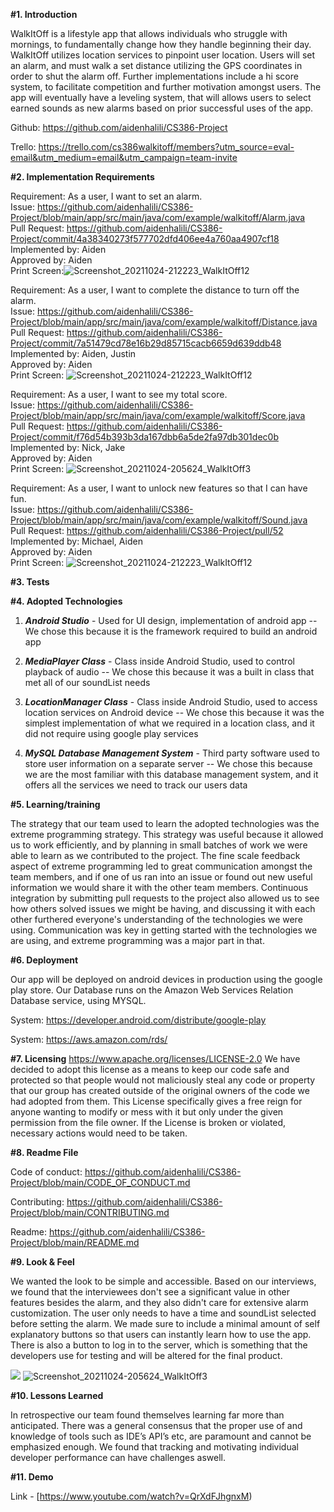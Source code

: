 **#1. Introduction**

WalkItOff is a lifestyle app that allows individuals who struggle with mornings, to fundamentally change how they handle beginning their day. WalkItOff utilizes location services to pinpoint user location. Users will set an alarm, and must walk a set distance utilizing the GPS coordinates in order to shut the alarm off. Further implementations include a hi score system, to facilitate competition and further motivation amongst users. The app will eventually have a leveling system, that will allows users to select earned sounds as new alarms based on prior successful uses of the app.

Github: https://github.com/aidenhalili/CS386-Project

Trello:   https://trello.com/cs386walkitoff/members?utm_source=eval-email&utm_medium=email&utm_campaign=team-invite




**#2. Implementation Requirements**


Requirement: As a user, I want to set an alarm.                                             
Issue: https://github.com/aidenhalili/CS386-Project/blob/main/app/src/main/java/com/example/walkitoff/Alarm.java                          
Pull Request: https://github.com/aidenhalili/CS386-Project/commit/4a38340273f577702dfd406ee4a760aa4907cf18      
Implemented by: Aiden                                     
Approved by: Aiden                                     
Print Screen:![Screenshot_20211024-212223_WalkItOff12](https://user-images.githubusercontent.com/89927293/138635210-9a9cb06c-5873-4687-813c-2e9f8ebfb793.jpg)

                                                                             

Requirement: As a user, I want to complete the distance to turn off the alarm.                       
Issue: https://github.com/aidenhalili/CS386-Project/blob/main/app/src/main/java/com/example/walkitoff/Distance.java                            
Pull Request: https://github.com/aidenhalili/CS386-Project/commit/7a51479cd78e16b29d85715cacb6659d639ddb48                             
Implemented by: Aiden, Justin                                                
Approved by: Aiden                                             
Print Screen:             ![Screenshot_20211024-212223_WalkItOff12](https://user-images.githubusercontent.com/89927293/138635334-fe8c82e7-bd9f-44c9-8cff-1f071a8e318f.jpg)
                                                              

Requirement: As a user, I want to see my total score.                                 
Issue: https://github.com/aidenhalili/CS386-Project/blob/main/app/src/main/java/com/example/walkitoff/Score.java                                   
Pull Request: https://github.com/aidenhalili/CS386-Project/commit/f76d54b393b3da167dbb6a5de2fa97db301dec0b                                     
Implemented by: Nick, Jake                                               
Approved by: Aiden                                                           
Print Screen:
![Screenshot_20211024-205624_WalkItOff3](https://user-images.githubusercontent.com/89927293/138635246-074011d8-fd08-49dc-b537-25e26af4c0b0.jpg)

                                                                
Requirement: As a user, I want to unlock new features so that I can have fun.                                                    
Issue: https://github.com/aidenhalili/CS386-Project/blob/main/app/src/main/java/com/example/walkitoff/Sound.java                           
Pull Request: https://github.com/aidenhalili/CS386-Project/pull/52                   
Implemented by: Michael, Aiden                              
Approved by: Aiden                          
Print Screen:                   ![Screenshot_20211024-212223_WalkItOff12](https://user-images.githubusercontent.com/89927293/138635371-96e85f5e-4e59-4e0f-8e47-5f246031ac1a.jpg)
                                                                                                                                       


**#3. Tests**


**#4. Adopted Technologies**


1. *__Android Studio__* - Used for UI design, implementation of android app -- We chose this because it is the framework required to build an android app

2. *__MediaPlayer Class__* - Class inside Android Studio, used to control playback of audio -- We chose this because it was a built in class that met all of our soundList needs

3. *__LocationManager Class__* - Class inside Android Studio, used to access location services on Android device -- We chose this because it was the simplest implementation of what we required in a location class, and it did not require using google play services

4. *__MySQL Database Management System__* - Third party software used to store user information on a separate server -- We chose this because we are the most familiar with this database management system, and it offers all the services we need to track our users data 



**#5. Learning/training**

The strategy that our team used to learn the adopted technologies was the extreme programming strategy. This strategy was useful because it allowed us to work efficiently, and by planning in small batches of work we were able to learn as we contributed to the project. The fine scale feedback aspect of extreme programming led to great communication amongst the team members, and if one of us ran into an issue or found out new useful information we would share it with the other team members. Continuous integration by submitting pull requests to the project also allowed us to see how others solved issues we might be having, and discussing it with each other furthered everyone's understanding of the technologies we were using. Communication was key in getting started with the technologies we are using, and extreme programming was a major part in that.



**#6. Deployment**
 
 
Our app will be deployed on android devices in production using the google play store. Our Database runs on the Amazon Web Services Relation Database service, using MYSQL.

System: https://developer.android.com/distribute/google-play

System: https://aws.amazon.com/rds/



**#7. Licensing**
https://www.apache.org/licenses/LICENSE-2.0
We have decided to adopt this license as a means to keep our code safe and protected so that people would not maliciously steal any code or property that our group has created outside of the original owners of the code we had adopted from them. This License specifically gives a free reign for anyone wanting to modify or mess with it but only under the given permission from the file owner. If the License is broken or violated, necessary actions would need to be taken.



**#8. Readme File**

Code of conduct: https://github.com/aidenhalili/CS386-Project/blob/main/CODE_OF_CONDUCT.md

Contributing: https://github.com/aidenhalili/CS386-Project/blob/main/CONTRIBUTING.md

Readme: https://github.com/aidenhalili/CS386-Project/blob/main/README.md


**#9. Look & Feel**

We wanted the look to be simple and accessible. Based on our interviews, we found that the interviewees don't see a significant value
in other features besides the alarm, and they also didn't care for extensive alarm customization. The user only needs to have a time and soundList selected
before setting the alarm. We made sure to include a minimal amount of self explanatory buttons so that users can instantly learn how to use the app.
There is also a button to log in to the server, which is something that the developers use for testing and will be altered for the final product.

![](https://github.com/aidenhalili/CS386-Project/blob/main/Screenshot1.jpg?raw=true)
![Screenshot_20211024-205624_WalkItOff3](https://user-images.githubusercontent.com/89927293/138636181-120b50ec-e4d6-485d-8c32-d1e0eac86325.jpg)



**#10. Lessons Learned**

In retrospective our team found themselves learning far more than anticipated. There was a general consensus that the proper use of and knowledge of tools such as IDE’s API’s etc, are paramount and cannot be emphasized enough. We found that tracking and motivating individual developer performance can have challenges aswell.

**#11. Demo**

Link - [https://www.youtube.com/watch?v=QrXdFJhgnxM)
